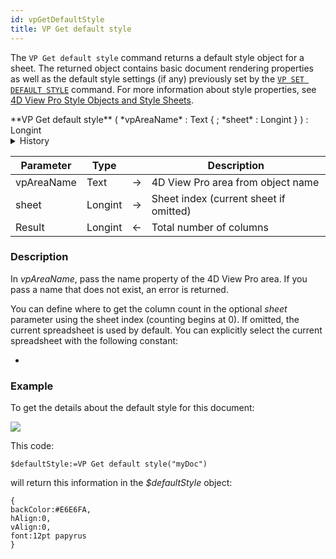 ```yaml
---
id: vpGetDefaultStyle
title: VP Get default style
---
```


The `VP Get default style` command <!-- REF _command_.VP_Get_default_style.Summary -->returns a default style object for a sheet<!-- END REF -->. The returned object contains basic document rendering properties as well as the default style settings (if any) previously set by the [`VP SET DEFAULT STYLE`](cmd_vpSetDefaultStyle.md) command. For more information about style properties, see [4D View Pro Style Objects and Style Sheets](apx_vpStyleObjectsAndStyleSheets.md).


<!-- REF _command_.VP_Get_default_style.Syntax -->**VP Get default style** ( *vpAreaName* : Text { ; *sheet* :  Longint } ) : Longint<!-- END REF -->  

<details><summary>History</summary>
|Version|Changes|
|---|---|
|v17 R6|Added|
</details>

<!-- REF _command_.VP_Get_default_style.Params -->

|Parameter|Type| |Description|
|---|---|---|---|
|vpAreaName  |Text|->|4D View Pro area from object name|
|sheet  |Longint|->|Sheet index (current sheet if omitted)|
|Result  |Longint|<-|Total number of columns	|
<!-- END REF -->  

### Description

In *vpAreaName*, pass the name property of the 4D View Pro area. If you pass a name that does not exist, an error is returned. 

You can define where to get the column count in the optional *sheet* parameter using the sheet index (counting begins at 0). If omitted, the current spreadsheet is used by default. You can explicitly select the current spreadsheet with the following constant:

 
*	<!-- INCLUDE vk_current_sheet2.Syntax -->

### Example 

To get the details about the default style for this document:

![](assets/en/ViewPro/cmd_vpGetDefaultStyle.PNG)

This code: 

```4d
$defaultStyle:=VP Get default style("myDoc")
```

will return this information in the *$defaultStyle* object:

```4d
{
backColor:#E6E6FA,
hAlign:0,
vAlign:0,
font:12pt papyrus
}
```



